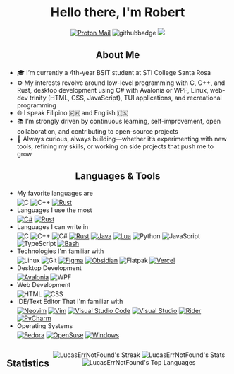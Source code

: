 <div align="center">
<h1>Hello there, I'm Robert</h1>

[![Proton Mail](https://img.shields.io/badge/Proton%20Mail-6D4AFF?logo=protonmail&logoColor=fff)](mailto:robertxlucas21@protonmail.com)
![githubbadge](https://img.shields.io/github/stars/LucasErrNotFound)
![](https://komarev.com/ghpvc/?username=LucasErrNotFound&color=yellow)

</div>

<h2 align="center">About Me</h2>

- 🎓 I’m currently a 4th-year BSIT student at STI College Santa Rosa
- ⚙️ My interests revolve around low-level programming with C, C++, and Rust, desktop development using C# with Avalonia or WPF, Linux, web-dev trinity (HTML, CSS, JavaScript), TUI applications, and recreational programming
- 🌐 I speak Filipino 🇵🇭 and English 🇺🇸
- 📚 I’m strongly driven by continuous learning, self-improvement, open collaboration, and contributing to open-source projects
- 🚀 Always curious, always building—whether it’s experimenting with new tools, refining my skills, or working on side projects that push me to grow

<h2 align="center">Languages & Tools</h2>

- My favorite languages are
  <br><div style="padding-bottom: 4px;"></div>
  ![C](https://img.shields.io/badge/-C-A8B9CC?&logo=C&logoColor=black)
  ![C++](https://img.shields.io/badge/-C++-00599C?&logo=c%2b%2b&logoColor=white)
  [![Rust](https://img.shields.io/badge/Rust-%23000000.svg?e&logo=rust&logoColor=orange)](#)
- Languages I use the most
  <br><div style="padding-bottom: 4px;"></div>
  [![C#](https://custom-icon-badges.demolab.com/badge/C%23-%23239120.svg?logo=cshrp&logoColor=white)](#)
  [![Rust](https://img.shields.io/badge/Rust-%23000000.svg?e&logo=rust&logoColor=orange)](#)
- Languages I can write in
  <br><div style="padding-bottom: 4px;"></div>
  ![C](https://img.shields.io/badge/-C-A8B9CC?&logo=C&logoColor=black)
  ![C++](https://img.shields.io/badge/-C++-00599C?&logo=c%2b%2b&logoColor=white)
  ![C#](https://img.shields.io/badge/-C%23-512BD4?&logo=.net&logoColor=white)
  [![Rust](https://img.shields.io/badge/Rust-%23000000.svg?e&logo=rust&logoColor=orange)](#)
  [![Java](https://img.shields.io/badge/Java-%23ED8B00.svg?logo=openjdk&logoColor=white)](#)
  [![Lua](https://img.shields.io/badge/Lua-%232C2D72.svg?logo=lua&logoColor=white)](#)
  ![Python](https://img.shields.io/badge/-Python-3776AB?&logo=python&logoColor=gold)
  ![JavaScript](https://img.shields.io/badge/-JavaScript-F7DF1E?&logo=JavaScript&logoColor=black)
  ![TypeScript](https://img.shields.io/badge/-TypeScript-3178C6?&logo=TypeScript&logoColor=white)
  [![Bash](https://img.shields.io/badge/Bash-black?logo=gnubash&logoColor=4EAA25)](#)
- Technologies I'm familiar with
  <br><div style="padding-bottom: 4px;"></div>
  ![Linux](https://img.shields.io/badge/-Linux-FCC624?&logo=Linux&logoColor=black)
  ![Git](https://img.shields.io/badge/-Git-F05032?&logo=Git&logoColor=white)
  [![Figma](https://img.shields.io/badge/Figma-F24E1E?logo=figma&logoColor=white)](#)
  [![Obsidian](https://img.shields.io/badge/Obsidian-black.svg?&logo=obsidian&logoColor=7C3AED)](#)
  ![Flatpak](https://img.shields.io/badge/-Flatpak-4A90D9?&logo=Flatpak&logoColor=white)
  [![Vercel](https://img.shields.io/badge/Vercel-%23000000.svg?logo=vercel&logoColor=white)](#)
- Desktop Development
  <br><div style="padding-bottom: 4px;"></div>
  [![Avalonia](https://img.shields.io/badge/-Avalonia-purple?logo=avaloniaui)](#)
  ![WPF](https://img.shields.io/badge/WPF-5C2D91?logo=.net&logoColor=white)
- Web Development
  <br><div style="padding-bottom: 4px;"></div>
  ![HTML](https://img.shields.io/badge/-HTML-E34F26?&logo=HTML5&logoColor=white)
  ![CSS](https://img.shields.io/badge/-CSS-1572B6?&logo=css&logoColor=white)
- IDE/Text Editor That I'm familiar with
  <br><div style="padding-bottom: 4px;"></div>
  [![Neovim](https://img.shields.io/badge/Neovim-black?logo=neovim&logoColor=57A143)](#)
  [![Vim](https://img.shields.io/badge/Vim-black.svg?logo=vim&logoColor=019733)](#)
  [![Visual Studio Code](https://custom-icon-badges.demolab.com/badge/Visual%20Studio%20Code-0078d7.svg?logo=vsc&logoColor=white)](#)
  [![Visual Studio](https://custom-icon-badges.demolab.com/badge/Visual%20Studio-5C2D91.svg?&logo=visualstudio&logoColor=white)](#)
  [![Rider](https://img.shields.io/badge/Rider-000?logo=rider&logoColor=EF2D5E)](#)
  [![PyCharm](https://img.shields.io/badge/PyCharm-000?logo=pycharm&logoColor=EF2D5E)](#)
- Operating Systems
  <br><div style="padding-bottom: 4px;"></div>
  [![Fedora](https://img.shields.io/badge/Fedora-51A2DA?logo=fedora&logoColor=fff)](#)
  [![OpenSuse](https://img.shields.io/badge/-OpenSuse-black?logo=opensuse)](#)
  [![Windows](https://custom-icon-badges.demolab.com/badge/Windows-0078D6?logo=windows11&logoColor=white)](#)
  
<div align="center" style="display: flex;">

<h2>Statistics</h2>

<!-- Top Langs -->
![LucasErrNotFound's Streak](https://github-readme-streak-stats.herokuapp.com/?user=LucasErrNotFound&theme=gruvbox&hide_border=true)
![LucasErrNotFound's Stats](https://github-readme-stats.vercel.app/api?username=LucasErrNotFound&theme=gruvbox&show_icons=true&hide_border=true&count_private=true)
![LucasErrNotFound's Top Languages](https://github-readme-stats.vercel.app/api/top-langs/?username=LucasErrNotFound&theme=gruvbox&show_icons=true&hide_border=true&layout=compact)

</div>

